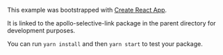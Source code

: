 This example was bootstrapped with [Create React App](https://github.com/facebook/create-react-app).

It is linked to the apollo-selective-link package in the parent directory for development purposes.

You can run `yarn install` and then `yarn start` to test your package.

